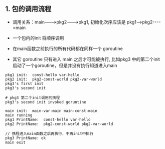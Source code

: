 
<h2 id='1'> 1. 包的调用流程 </h2>

- 调用关系：main--->pkg2--->pkg1, 初始化次序应该是 pkg1-->pkg2---->main

- 一个包内的init 将顺序调用

- 在main函数之前执行的所有代码都在同样一个 goroutine

- 其它 goroutine 只有进入 main 之后才可能被执行, 比如pkg3 中的第二个init 启动了一个goroutine，但是并没有执行知道进入main

```
pkg1 init:  const-hello var-hello
pkg2 init:  pkg2-const-world pkg2-var-world
pkg3's first init
pkg3's second init

# pkg3 第二个init调用的携程
pkg3's second init invoked goruntine

main init:  main-var-main main-const-main
main running
pkg1 PrintName:  const-hello var-hello
pkg2 PrintName:  pkg2-const-world pkg2-var-world

// 携程进入main函数之后再执行，不再init中执行
pkg3 PrintName: ok
main exit
```
